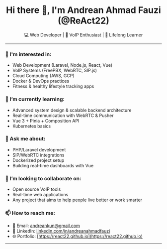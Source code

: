 <h1 align="center">Hi there 👋, I'm Andrean Ahmad Fauzi (@ReAct22)</h1>
<p align="center">💻 Web Developer | 🔐 VoIP Enthusiast | 🎯 Lifelong Learner</p>

---

### 👀 I'm interested in:
- Web Development (Laravel, Node.js, React, Vue)
- VoIP Systems (FreePBX, WebRTC, SIP.js)
- Cloud Computing (AWS, GCP)
- Docker & DevOps practices
- Fitness & healthy lifestyle tracking apps

### 🌱 I’m currently learning:
- Advanced system design & scalable backend architecture
- Real-time communication with WebRTC & Pusher
- Vue 3 + Pinia + Composition API
- Kubernetes basics

### 💬 Ask me about:
- PHP/Laravel development
- SIP/WebRTC integrations
- Dockerized project setup
- Building real-time dashboards with Vue

### 💞️ I’m looking to collaborate on:
- Open source VoIP tools
- Real-time web applications
- Any project that aims to help people live better or work smarter

### 📫 How to reach me:
- 📧 Email: andreankun@gmail.com
- 💼 LinkedIn: [linkedin.com/in/andreanahmadfauzi](https://www.linkedin.com/in/andreanahmadfauzi/)
- 🌐 Portfolio: [https://react22.github.io](https://react22.github.io)

---

<!---
ReAct22/ReAct22 is a ✨ special ✨ repository because its `README.md` (this file) appears on your GitHub profile.
You can click the Preview link to take a look at your changes.
--->
